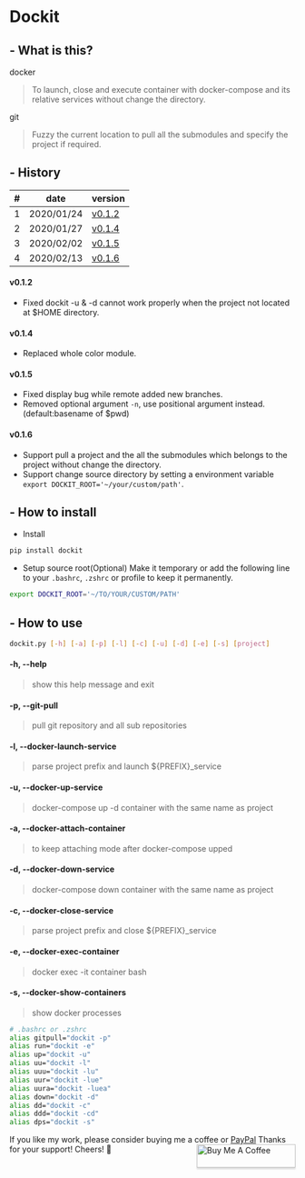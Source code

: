# Dockit
## - What is this?

docker
> To launch, close and execute container with docker-compose and its relative services without change the directory.

git
> Fuzzy the current location to pull all the submodules and specify the project if required.

## - History

|#|      date|                                            version|
|-|----------|---------------------------------------------------|
|1|2020/01/24| [v0.1.2](https://github.com/Ron-Chang/dockit#v012)|
|2|2020/01/27| [v0.1.4](https://github.com/Ron-Chang/dockit#v014)|
|3|2020/02/02| [v0.1.5](https://github.com/Ron-Chang/dockit#v015)|
|4|2020/02/13| [v0.1.6](https://github.com/Ron-Chang/dockit#v016)|

#### v0.1.2
- Fixed dockit -u & -d cannot work properly when the project not located at $HOME directory.
#### v0.1.4
- Replaced whole color module.
#### v0.1.5
- Fixed display bug while remote added new branches.
- Removed optional argument `-n`, use positional argument instead.(default:basename of $pwd)
#### v0.1.6
- Support pull a project and the all the submodules which belongs to the project without change the directory.
- Support change source directory by setting a environment variable `export DOCKIT_ROOT='~/your/custom/path'`.

## - How to install
- Install
```bash
pip install dockit
```
- Setup source root(Optional)
Make it temporary or add the following line to your `.bashrc`, `.zshrc` or profile to keep it permanently.
```bash
export DOCKIT_ROOT='~/TO/YOUR/CUSTOM/PATH'
```

## - How to use

```bash
dockit.py [-h] [-a] [-p] [-l] [-c] [-u] [-d] [-e] [-s] [project]
```

#### -h, --help
> show this help message and exit

#### -p, --git-pull
> pull git repository and all sub repositories

#### -l, --docker-launch-service
> parse project prefix and launch ${PREFIX}_service

#### -u, --docker-up-service
> docker-compose up -d container with the same name as project

#### -a, --docker-attach-container
> to keep attaching mode after docker-compose upped

#### -d, --docker-down-service
> docker-compose down container with the same name as project

#### -c, --docker-close-service
> parse project prefix and close ${PREFIX}_service

#### -e, --docker-exec-container
> docker exec -it container bash

#### -s, --docker-show-containers
> show docker processes

```bash
# .bashrc or .zshrc
alias gitpull="dockit -p"
alias run="dockit -e"
alias up="dockit -u"
alias uu="dockit -l"
alias uuu="dockit -lu"
alias uur="dockit -lue"
alias uura="dockit -luea"
alias down="dockit -d"
alias dd="dockit -c"
alias ddd="dockit -cd"
alias dps="dockit -s"
```

If you like my work, please consider buying me a coffee or [PayPal](https://paypal.me/RonDevStudio?locale.x=zh_TW)
Thanks for your support! Cheers! 🎉
<a href="https://www.buymeacoffee.com/ronchang" target="_blank"><img src="https://www.buymeacoffee.com/assets/img/custom_images/orange_img.png" alt="Buy Me A Coffee" style="height: 41px !important;width: 174px !important;box-shadow: 0px 3px 2px 0px rgba(190, 190, 190, 0.5) !important;-webkit-box-shadow: 0px 3px 2px 0px rgba(190, 190, 190, 0.5) !important;" align="right"></a>

